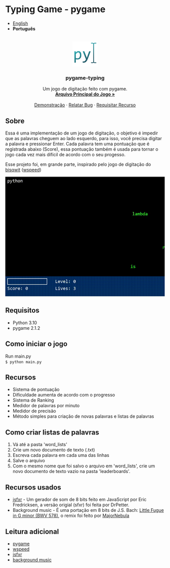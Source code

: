 # Typing Game - pygame
* [English](README.md)
* **Português**
<!-- PROJECT LOGO -->
<br />
<div align="center">
  <a href="https://github.com/Thinato/pygame-typing">
    <img src="assets/img/logo128.png" alt="Logo" width="80" height="80">
  </a>

  <h3 align="center">pygame-typing</h3>

  <p align="center">
    Um jogo de digitação feito com pygame.
    <br />
    <a href="https://github.com/Thinato/pygame-typing/blob/main/game.py"><strong>Arquivo Principal do Jogo »</strong></a>
    <br />
    <br />
    <a href="https://github.com/Thinato/pygame-typing/blob/main/demo/demo.gif">Demonstração</a>
    ·
    <a href="https://github.com/Thinato/pygame-typing/issues">Relatar Bug</a>
    ·
    <a href="https://github.com/Thinato/pygame-typing/pulls">Requisitar Recurso</a>
  </p>
</div>


## Sobre
Essa é uma implementação de um jogo de digitação, o objetivo é impedir que as palavras cheguem ao lado esquerdo, para isso, você precisa digitar a palavra e pressionar Enter. Cada palavra tem uma pontuação que é registrada abaixo (Score), essa pontuação também é usada para tornar o jogo cada vez mais difícil de acordo com o seu progesso.

Esse projeto foi, em grande parte, inspirado pelo jogo de digitação do [bisqwit](https://bisqwit.iki.fi/) ([wspeed](https://bisqwit.iki.fi/wspeed/))

![gif demonstrando o jogo sendo jogado][demo]

## Requisitos
* Python 3.10
* pygame 2.1.2

## Como iniciar o jogo
Run main.py<br/>
`$ python main.py`

## Recursos
* Sistema de pontuação
* Dificuldade aumenta de acordo com o progresso
* Sistema de Ranking
* Medidor de palavras por minuto
* Medidor de precisão
* Método simples para criação de novas palavras e listas de palavras

## Como criar listas de palavras
1. Vá até a pasta 'word_lists'
2. Crie um novo documento de texto (.txt)
3. Escreva cada palavra em cada uma das linhas
4. Salve o arquivo
5. Com o mesmo nome que foi salvo o arquivo em 'word_lists', crie um novo documento de texto vazio na pasta 'leaderboards'.

## Recursos usados
* [jsfxr](https://sfxr.me/) - Um gerador de som de 8 bits feito em JavaScript por Eric Fredricksen, a versão origial (sfxr) foi feita por DrPetter.
* Background music - É uma portação em 8 bits de J.S. Bach: [Little Fugue in G minor (BWV 578)](https://www.youtube.com/watch?v=Bbox4oi6HjA), o remix foi feito por [MajorNebula](https://www.youtube.com/channel/UCyWw_f8wEU3PIEO2LaKgoUw)

## Leitura adicional
* [pygame](https://www.pygame.org/wiki/about)
* [wspeed](https://bisqwit.iki.fi/wspeed/)
* [jsfxr](https://sfxr.me/)
* [background music](https://www.youtube.com/watch?v=ZAwYwK4Ujas)




<!-- MARKDOWN LINKS & IMAGES -->
[demo]: demo/demo.gif
